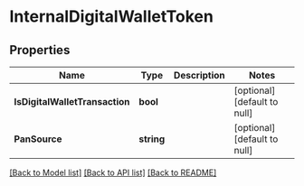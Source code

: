 # InternalDigitalWalletToken

## Properties
Name | Type | Description | Notes
------------ | ------------- | ------------- | -------------
**IsDigitalWalletTransaction** | **bool** |  | [optional] [default to null]
**PanSource** | **string** |  | [optional] [default to null]

[[Back to Model list]](../README.md#documentation-for-models) [[Back to API list]](../README.md#documentation-for-api-endpoints) [[Back to README]](../README.md)


